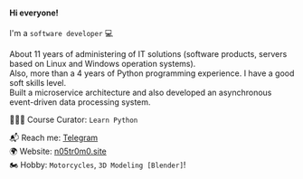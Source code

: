 #### Hi everyone!

I'm a `software developer` 💻

About 11 years of administering of IT solutions (software products, servers based on Linux and Windows operation systems).<br>
Also, more than a 4 years of Python programming experience. I have a good soft skills level.<br>
Built a microservice architecture and also developed an asynchronous event-driven data processing system.<br>

👨🏻‍🎓 Course Curator: `Learn Python`

📬 Reach me: [Telegram](https://t.me/n05tr0m0)<br />
🌍 Website: [n05tr0m0.site](https://n05tr0m0.site)<br />
🏍 Hobby: `Motorcycles`, `3D Modeling [Blender]`!<br />
